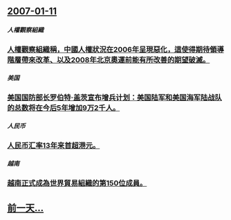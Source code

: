 ## [2007-01-11](/zh/news/2007/01/11/index.md)

##### 人權觀察組織
### [人權觀察組織稱，中國人權狀況在2006年呈現惡化，這使得期待領導階層帶來改革、以及2008年北京奧運前能有所改善的期望破滅。](/zh/news/2007/01/11/人權觀察組織稱-中國人權狀況在2006年呈現惡化-這使得期待領導階層帶來改革-以及2008年北京奧運前能有所改善的期望破.md)
##### 美国
### [美国国防部长罗伯特·盖茨宣布增兵计划：美国陆军和美国海军陆战队的总数将在今后5年增加9万2千人。](/zh/news/2007/01/11/美国国防部长罗伯特-盖茨宣布增兵计划-美国陆军和美国海军陆战队的总数将在今后5年增加9万2千人.md)
##### 人民币
### [人民币汇率13年来首超港元。](/zh/news/2007/01/11/人民币汇率13年来首超港元.md)
##### 越南
### [越南正式成為世界貿易組織的第150位成員。](/zh/news/2007/01/11/越南正式成為世界貿易組織的第150位成員.md)
## [前一天...](/zh/news/2007/01/10/index.md)

